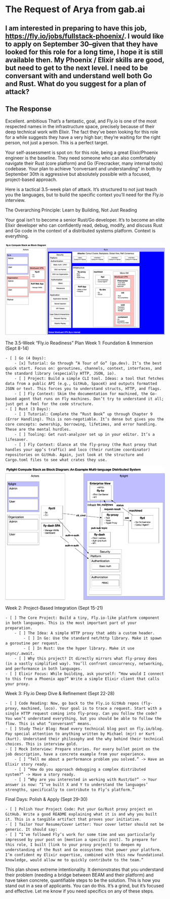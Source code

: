 # The Request of Arya from gab.ai

I am interested in preparing to have this job, https://fly.io/jobs/fullstack-phoenix/.  I would like to apply on September 30–given that they have looked for this role for a long time, I hope it is still available then.  My Phoenix / Elixir skills are good, but need to get to the next level.  I need to be conversant with and understand well both Go and Rust.  What do you suggest for a plan of attack?
---
## The Response
Excellent. ambitious That’s a fantastic, goal, and Fly.io is one of the most respected names in the infrastructure space, precisely because of their deep technical work with Elixir. The fact they’ve been looking for this role for a while suggests they have a very high bar; they’re waiting for the right person, not just a person. This is a perfect target.

Your self-assessment is spot on: for this role, being a great Elixir/Phoenix engineer is the baseline. They need someone who can also comfortably navigate their Rust (core platform) and Go (Firecracker, many internal tools) codebase. Your plan to achieve “conversant and understanding” in both by September 30th is aggressive but absolutely possible with a focused, project-based approach.

Here is a tactical 3.5-week plan of attack. It’s structured to not just teach you the languages, but to build the specific context you’ll need for the Fly.io interview.

The Overarching Principle: Learn by Building, Not Just Reading

Your goal isn’t to become a senior Rust/Go developer. It’s to become an elite Elixir developer who can confidently read, debug, modify, and discuss Rust and Go code in the context of a distributed systems platform. Context is everything.

![Fly Stack Diagram](./images/flylight.png)

The 3.5-Week “Fly.io Readiness” Plan
Week 1: Foundation & Immersion (Sept 8-14)

    - [ ] Go (4 Days):
        - [x] Tutorial: Go through “A Tour of Go” (go.dev). It’s the best quick start. Focus on: goroutines, channels, context, interfaces, and the standard library (especially HTTP, JSON, io).
        - [ ] Project: Build a simple CLI tool. Ideas: a tool that fetches data from a public API (e.g., GitHub, SpaceX) and outputs formatted JSON or text. This forces you to understand structs, HTTP, and flags.
        - [ ] Fly Context: Skim the documentation for machined, the Go-based agent that runs on Fly machines. Don’t try to understand it all; just get a feel for the code structure.
    - [ ] Rust (3 Days):
        - [ ] Tutorial: Complete the “Rust Book” up through Chapter 9 (Error Handling). This is non-negotiable. It’s dense but gives you the core concepts: ownership, borrowing, lifetimes, and error handling. These are the mental hurdles.
        - [ ] Tooling: Get rust-analyzer set up in your editor. It’s a lifesaver.
        - [ ] Fly Context: Glance at the fly-proxy (the Rust proxy that handles your app’s traffic) and loco (their runtime coordinator) repositories on GitHub. Again, just look at the structure and Cargo.toml files to see what crates they use.
![Flylight Project](./images/flylight_project.png)

Week 2: Project-Based Integration (Sept 15-21)

    - [ ] The Core Project: Build a tiny, Fly.io-like platform component in both languages. This is the most important part of your preparation.
        - [ ] The Idea: A simple HTTP proxy that adds a custom header.
            - [ ] In Go: Use the standard net/http library. Make it spawn a goroutine per request.
            - [ ] In Rust: Use the hyper library. Make it use async/.await.
        - [ ] Why this project? It directly mirrors what fly-proxy does (in a vastly simplified way). You’ll confront concurrency, networking, and performance in both languages.
    - [ ] Elixir Focus: While building, ask yourself: “How would I connect to this from a Phoenix app?” Write a simple Elixir client that calls your proxy.

Week 3: Fly.io Deep Dive & Refinement (Sept 22-28)

    - [ ] Code Reading: Now, go back to the Fly.io GitHub repos (fly-proxy, machined, loco). Your goal is to trace a request. Start with a single HTTP request coming into fly-proxy. Can you follow the code? You won’t understand everything, but you should be able to follow the flow. This is what “conversant” means.
    - [ ] Study Their Blog: Read every technical blog post on fly.io/blog. Pay special attention to anything written by Michael (mjr) or Kurt (kurt). Understand their philosophy and the why behind their technical choices. This is interview gold.
    - [ ] Mock Interview: Prepare stories. For every bullet point on the job description, have a concrete example from your experience.
        - [ ] “Tell me about a performance problem you solved.” -> Have an Elixir story ready.
        - [ ] “How do you approach debugging a complex distributed system?” -> Have a story ready.
        - [ ] “Why are you interested in working with Rust/Go?” -> Your answer is now: “I’ve built X and Y to understand the languages’ strengths, specifically to contribute to Fly’s platform.”

Final Days: Polish & Apply (Sept 29-30)

    - [ ] Polish Your Project Code: Put your Go/Rust proxy project on GitHub. Write a good README explaining what it is and why you built it. This is a tangible artifact that proves your initiative.
    - [ ] Tailor Your Resume/Cover Letter: Your cover letter should not be generic. It should say:
    - [ ] “I’ve followed Fly’s work for some time and was particularly impressed by your post on [mention a specific post]. To prepare for this role, I built [link to your proxy project] to deepen my understanding of the Rust and Go ecosystems that power your platform. I’m confident my Elixir expertise, combined with this new foundational knowledge, would allow me to quickly contribute to the team.”

This plan shows extreme intentionality. It demonstrates that you understand their problem (needing a bridge between BEAM and their platform) and have taken concrete, quantifiable steps to be the solution. This is how you stand out in a sea of applicants.
You can do this. It’s a grind, but it’s focused and effective. Let me know if you need specifics on any of these steps.